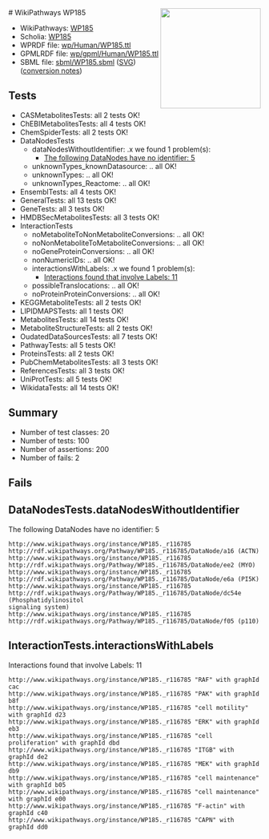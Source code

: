 <img style="float: right; width: 200px" src="../logo.png" />
# WikiPathways WP185

* WikiPathways: [WP185](https://identifiers.org/wikipathways:WP185)
* Scholia: [WP185](https://scholia.toolforge.org/wikipathways/WP185)
* WPRDF file: [wp/Human/WP185.ttl](../wp/Human/WP185.ttl)
* GPMLRDF file: [wp/gpml/Human/WP185.ttl](../wp/gpml/Human/WP185.ttl)
* SBML file: [sbml/WP185.sbml](../sbml/WP185.sbml) ([SVG](../sbml/WP185.svg)) ([conversion notes](../sbml/WP185.txt))

## Tests
* CASMetabolitesTests: all 2 tests OK!
* ChEBIMetabolitesTests: all 4 tests OK!
* ChemSpiderTests: all 2 tests OK!
* DataNodesTests
    * dataNodesWithoutIdentifier: .x we found 1 problem(s):
        * [The following DataNodes have no identifier: 5](#d2d32fa4)
    * unknownTypes_knownDatasource: .. all OK!
    * unknownTypes: .. all OK!
    * unknownTypes_Reactome: .. all OK!
* EnsemblTests: all 4 tests OK!
* GeneralTests: all 13 tests OK!
* GeneTests: all 3 tests OK!
* HMDBSecMetabolitesTests: all 3 tests OK!
* InteractionTests
    * noMetaboliteToNonMetaboliteConversions: .. all OK!
    * noNonMetaboliteToMetaboliteConversions: .. all OK!
    * noGeneProteinConversions: .. all OK!
    * nonNumericIDs: .. all OK!
    * interactionsWithLabels: .x we found 1 problem(s):
        * [Interactions found that involve Labels: 11](#fe97a8b9)
    * possibleTranslocations: .. all OK!
    * noProteinProteinConversions: .. all OK!
* KEGGMetaboliteTests: all 2 tests OK!
* LIPIDMAPSTests: all 1 tests OK!
* MetabolitesTests: all 14 tests OK!
* MetaboliteStructureTests: all 2 tests OK!
* OudatedDataSourcesTests: all 7 tests OK!
* PathwayTests: all 5 tests OK!
* ProteinsTests: all 2 tests OK!
* PubChemMetabolitesTests: all 3 tests OK!
* ReferencesTests: all 3 tests OK!
* UniProtTests: all 5 tests OK!
* WikidataTests: all 14 tests OK!


## Summary

* Number of test classes: 20
* Number of tests: 100
* Number of assertions: 200
* Number of fails: 2

## Fails

<a name="d2d32fa4" />

## DataNodesTests.dataNodesWithoutIdentifier

The following DataNodes have no identifier: 5
```
http://www.wikipathways.org/instance/WP185._r116785 http://rdf.wikipathways.org/Pathway/WP185._r116785/DataNode/a16 (ACTN)
http://www.wikipathways.org/instance/WP185._r116785 http://rdf.wikipathways.org/Pathway/WP185._r116785/DataNode/ee2 (MYO)
http://www.wikipathways.org/instance/WP185._r116785 http://rdf.wikipathways.org/Pathway/WP185._r116785/DataNode/e6a (PI5K)
http://www.wikipathways.org/instance/WP185._r116785 http://rdf.wikipathways.org/Pathway/WP185._r116785/DataNode/dc54e (Phosphatidylinositol
signaling system)
http://www.wikipathways.org/instance/WP185._r116785 http://rdf.wikipathways.org/Pathway/WP185._r116785/DataNode/f05 (p110)
```

<a name="fe97a8b9" />

## InteractionTests.interactionsWithLabels

Interactions found that involve Labels: 11
```
http://www.wikipathways.org/instance/WP185._r116785 "RAF" with graphId cac
http://www.wikipathways.org/instance/WP185._r116785 "PAK" with graphId b8f
http://www.wikipathways.org/instance/WP185._r116785 "cell motility" with graphId d23
http://www.wikipathways.org/instance/WP185._r116785 "ERK" with graphId eb3
http://www.wikipathways.org/instance/WP185._r116785 "cell proliferation" with graphId dbd
http://www.wikipathways.org/instance/WP185._r116785 "ITGB" with graphId de2
http://www.wikipathways.org/instance/WP185._r116785 "MEK" with graphId db9
http://www.wikipathways.org/instance/WP185._r116785 "cell maintenance" with graphId b05
http://www.wikipathways.org/instance/WP185._r116785 "cell maintenance" with graphId e00
http://www.wikipathways.org/instance/WP185._r116785 "F-actin" with graphId c40
http://www.wikipathways.org/instance/WP185._r116785 "CAPN" with graphId dd0
```


